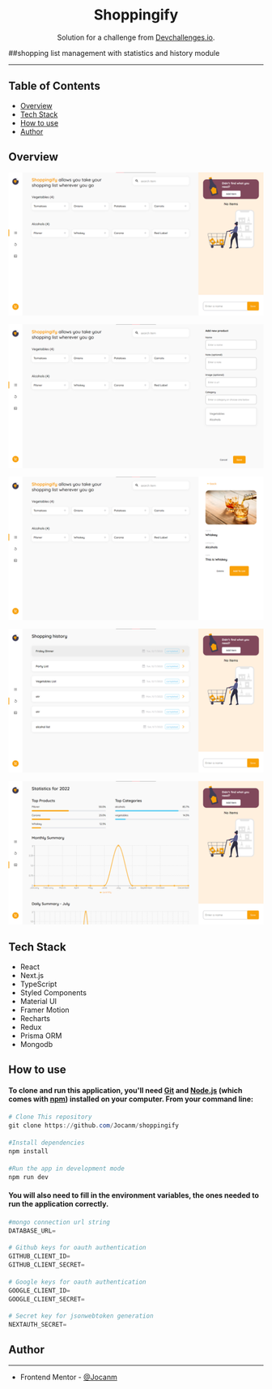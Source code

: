 <h1 align="center">Shoppingify</h1>

<div align="center">
   Solution for a challenge from  <a href="http://devchallenges.io" target="_blank">Devchallenges.io</a>.
</div>

##shopping list management with statistics and history module

---

## Table of Contents

- [Overview](#overview)
- [Tech Stack](#tech-stack)
- [How to use](#how-to-use)
- [Author](#author)

## Overview

![Untitled](public/screenshots/Untitled.png)

![Untitled](public/screenshots/Untitled%201.png)

![Untitled](public/screenshots/Untitled%202.png)

![Untitled](public/screenshots/Untitled%203.png)

![Untitled](public/screenshots/Untitled%204.png)

## Tech Stack

- React
- Next.js
- TypeScript
- Styled Components
- Material UI
- Framer Motion
- Recharts
- Redux
- Prisma ORM
- Mongodb

## How to use

#### To clone and run this application, you'll need [Git](https://git-scm.com/) and [Node.js](https://nodejs.org/en/download/) (which comes with [npm](http://npmjs.com/)) installed on your computer. From your command line:

```powershell
# Clone This repository
git clone https://github.com/Jocanm/shoppingify

#Install dependencies
npm install 

#Run the app in development mode
npm run dev
```

#### You will also need to fill in the environment variables, the ones needed to run the application correctly.

```powershell
#mongo connection url string
DATABASE_URL= 

# Github keys for oauth authentication
GITHUB_CLIENT_ID=
GITHUB_CLIENT_SECRET=

# Google keys for oauth authentication
GOOGLE_CLIENT_ID=
GOOGLE_CLIENT_SECRET=

# Secret key for jsonwebtoken generation
NEXTAUTH_SECRET=
```

## Author
---

- Frontend Mentor - [@Jocanm](https://devchallenges.io/portfolio/Jocanm)